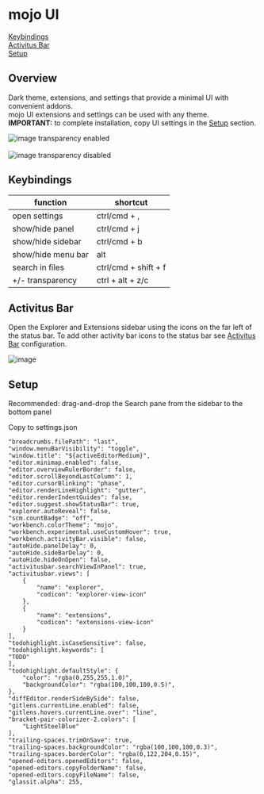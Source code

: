 # mojo UI
[Keybindings](#keybindings)<br/>
[Activitus Bar](#activitus-bar)<br/>
[Setup](#setup)<br/>

## Overview
Dark theme, extensions, and settings that provide a minimal UI with convenient addons.<br/>
mojo UI extensions and settings can be used with any theme.<br/>
**IMPORTANT:** to complete installation, copy UI settings in the [Setup](#setup) section.

![image](https://user-images.githubusercontent.com/53355129/118393296-a4215a00-b5fb-11eb-9ae6-2fd245ed3da2.png)
transparency enabled
<br/><br/>
![image](https://user-images.githubusercontent.com/53355129/118392886-23615e80-b5f9-11eb-8413-5f8e4791b128.png)
transparency disabled
<br/>
## Keybindings
function | shortcut
-------- | -----
open settings | ctrl/cmd + ,
show/hide panel | ctrl/cmd + j
show/hide sidebar | ctrl/cmd + b
show/hide menu bar | alt
search in files |ctrl/cmd + shift + f
+/- transparency | ctrl + alt + z/c

## Activitus Bar
Open the Explorer and Extensions sidebar using the icons on the far left of the status bar. To add other activity bar icons to the status bar see [Activitus Bar](https://marketplace.visualstudio.com/items?itemName=Gruntfuggly.activitusbar) configuration.

![image](https://user-images.githubusercontent.com/53355129/118390850-8dc0d180-b5ee-11eb-80f3-120270e06bfd.png)

## Setup
Recommended: drag-and-drop the Search pane from the sidebar to the bottom panel

Copy to settings.json
```
"breadcrumbs.filePath": "last",
"window.menuBarVisibility": "toggle",
"window.title": "${activeEditorMedium}",
"editor.minimap.enabled": false,
"editor.overviewRulerBorder": false,
"editor.scrollBeyondLastColumn": 1,
"editor.cursorBlinking": "phase",
"editor.renderLineHighlight": "gutter",
"editor.renderIndentGuides": false,
"editor.suggest.showStatusBar": true,
"explorer.autoReveal": false,
"scm.countBadge": "off",
"workbench.colorTheme": "mojo",
"workbench.experimental.useCustomHover": true,
"workbench.activityBar.visible": false,
"autoHide.panelDelay": 0,
"autoHide.sideBarDelay": 0,
"autoHide.hideOnOpen": false,
"activitusbar.searchViewInPanel": true,
"activitusbar.views": [
    {
        "name": "explorer",
        "codicon": "explorer-view-icon"
    },
    {
        "name": "extensions",
        "codicon": "extensions-view-icon"
    }
],
"todohighlight.isCaseSensitive": false,
"todohighlight.keywords": [
"TODO"
],
"todohighlight.defaultStyle": {
    "color": "rgba(0,255,255,1.0)",
    "backgroundColor": "rgba(100,100,100,0.5)",
},
"diffEditor.renderSideBySide": false,
"gitlens.currentLine.enabled": false,
"gitlens.hovers.currentLine.over": "line",
"bracket-pair-colorizer-2.colors": [
    "LightSteelBlue"
],
"trailing-spaces.trimOnSave": true,
"trailing-spaces.backgroundColor": "rgba(100,100,100,0.3)",
"trailing-spaces.borderColor": "rgba(0,122,204,0.15)",
"opened-editors.openedEditors": false,
"opened-editors.copyFolderName": false,
"opened-editors.copyFileName": false,
"glassit.alpha": 255,
```